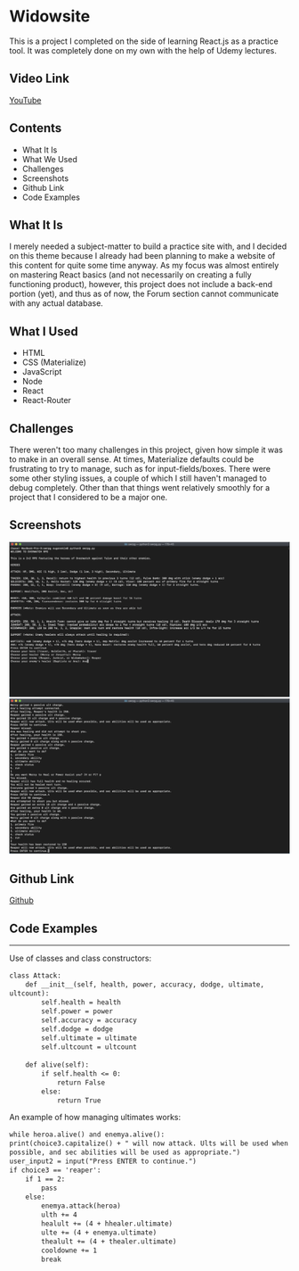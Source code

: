 # Widowsite

This is a project I completed on the side of learning React.js as a practice tool. It was completely done on my own with the help of Udemy lectures.

## Video Link
[YouTube](https://youtu.be/fxX90aPSra8)

## Contents
  * What It Is
  * What We Used
  * Challenges
  * Screenshots
  * Github Link
  * Code Examples

## What It Is
I merely needed a subject-matter to build a practice site with, and I decided on this theme because I already had been planning to make a website of this content for quite some time anyway. As my focus was almost entirely on mastering React basics (and not necessarily on creating a fully functioning product), however, this project does not include a back-end portion (yet), and thus as of now, the Forum section cannot communicate with any actual database.

## What I Used
  * HTML
  * CSS (Materialize)
  * JavaScript
  * Node
  * React
  * React-Router

## Challenges
There weren't too many challenges in this project, given how simple it was to make in an overall sense. At times, Materialize defaults could be frustrating to try to manage, such as for input-fields/boxes. There were some other styling issues, a couple of which I still haven't managed to debug completely. Other than that things went relatively smoothly for a project that I considered to be a major one.

## Screenshots
![alt text](https://github.com/ekim1707/owrpg/blob/master/owrpgss1.png 'owrpgss1.png')
![alt text](https://github.com/ekim1707/owrpg/blob/master/owrpgss2.png 'owrpgss2.png')

## Github Link
[Github](https://github.com/ekim1707/owrpg)

## Code Examples
---
  Use of classes and class constructors:
```
class Attack:
    def __init__(self, health, power, accuracy, dodge, ultimate, ultcount):
        self.health = health
        self.power = power
        self.accuracy = accuracy
        self.dodge = dodge
        self.ultimate = ultimate
        self.ultcount = ultcount
    
    def alive(self):
        if self.health <= 0:
            return False
        else:
            return True
```
  An example of how managing ultimates works:
```
while heroa.alive() and enemya.alive():
print(choice3.capitalize() + " will now attack. Ults will be used when possible, and sec abilities will be used as appropriate.")
user_input2 = input("Press ENTER to continue.")
if choice3 == 'reaper':
    if 1 == 2:
        pass
    else:
        enemya.attack(heroa)
        ulth += 4
        healult += (4 + hhealer.ultimate)
        ulte += (4 + enemya.ultimate)
        thealult += (4 + thealer.ultimate)
        cooldowne += 1
        break
```
